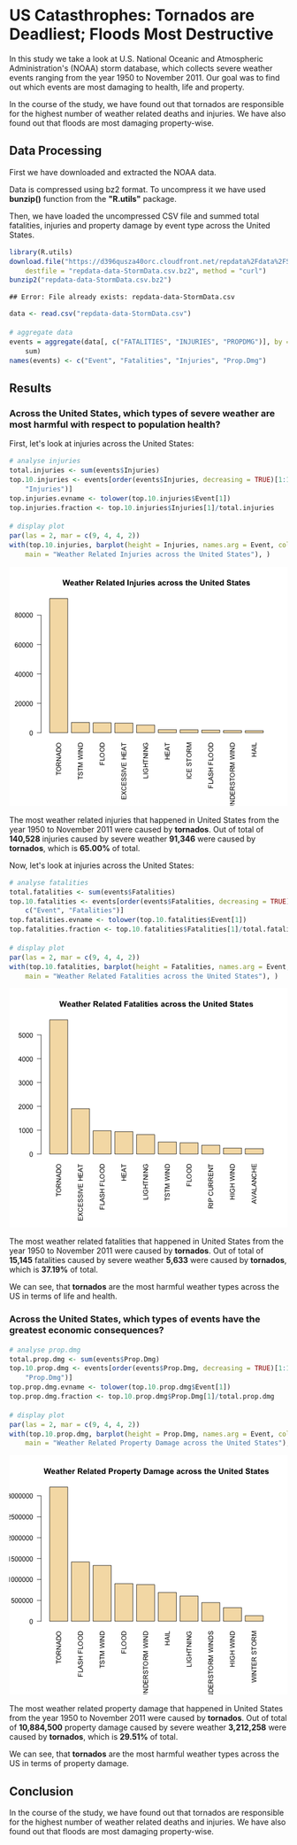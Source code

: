 US Catasthrophes: Tornados are Deadliest; Floods Most Destructive
=================================================================

In this study we take a look at U.S. National Oceanic and Atmospheric
Administration's (NOAA) storm database, which collects severe weather
events ranging from the year 1950 to November 2011.
Our goal was to find out which events are most damaging
to health, life and property.

In the course of the study, we have found out that tornados are responsible
for the highest number of weather related deaths and injuries.
We have also found out that floods are most damaging property-wise.

Data Processing
---------------

First we have downloaded and extracted the NOAA data.

Data is compressed using bz2 format. To uncompress it we have used **bunzip()**
function from the **"R.utils"** package.

Then, we have loaded the uncompressed CSV file and summed total fatalities,
injuries and property damage by event type across the United States.


```r
library(R.utils)
download.file("https://d396qusza40orc.cloudfront.net/repdata%2Fdata%2FStormData.csv.bz2", 
    destfile = "repdata-data-StormData.csv.bz2", method = "curl")
bunzip2("repdata-data-StormData.csv.bz2")
```

```
## Error: File already exists: repdata-data-StormData.csv
```

```r
data <- read.csv("repdata-data-StormData.csv")

# aggregate data
events = aggregate(data[, c("FATALITIES", "INJURIES", "PROPDMG")], by = list(data$EVTYPE), 
    sum)
names(events) <- c("Event", "Fatalities", "Injuries", "Prop.Dmg")
```


Results
-------

### Across the United States, which types of severe weather are most harmful with respect to population health?

First, let's look at injuries across the United States:


```r
# analyse injuries
total.injuries <- sum(events$Injuries)
top.10.injuries <- events[order(events$Injuries, decreasing = TRUE)[1:10], c("Event", 
    "Injuries")]
top.injuries.evname <- tolower(top.10.injuries$Event[1])
top.injuries.fraction <- top.10.injuries$Injuries[1]/total.injuries

# display plot
par(las = 2, mar = c(9, 4, 4, 2))
with(top.10.injuries, barplot(height = Injuries, names.arg = Event, col = "wheat", 
    main = "Weather Related Injuries across the United States"), )
```

![plot of chunk injuries](figure/injuries.png) 


The most weather related injuries that happened in United States
from the year 1950 to November 2011 were caused by **tornados**.
Out of total of **140,528**
injuries caused by severe weather
**91,346**
were caused by **tornados**, which is
**65.00%** of total.

Now, let's look at injuries across the United States:


```r
# analyse fatalities
total.fatalities <- sum(events$Fatalities)
top.10.fatalities <- events[order(events$Fatalities, decreasing = TRUE)[1:10], 
    c("Event", "Fatalities")]
top.fatalities.evname <- tolower(top.10.fatalities$Event[1])
top.fatalities.fraction <- top.10.fatalities$Fatalities[1]/total.fatalities

# display plot
par(las = 2, mar = c(9, 4, 4, 2))
with(top.10.fatalities, barplot(height = Fatalities, names.arg = Event, col = "wheat", 
    main = "Weather Related Fatalities across the United States"), )
```

![plot of chunk fatalities](figure/fatalities.png) 


The most weather related fatalities that happened in United States
from the year 1950 to November 2011 were caused by **tornados**.
Out of total of **15,145**
fatalities caused by severe weather
**5,633**
were caused by **tornados**, which is
**37.19%** of total.

We can see, that **tornados** are the most harmful weather
types across the US in terms of life and health.

### Across the United States, which types of events have the greatest economic consequences?


```r
# analyse prop.dmg
total.prop.dmg <- sum(events$Prop.Dmg)
top.10.prop.dmg <- events[order(events$Prop.Dmg, decreasing = TRUE)[1:10], c("Event", 
    "Prop.Dmg")]
top.prop.dmg.evname <- tolower(top.10.prop.dmg$Event[1])
top.prop.dmg.fraction <- top.10.prop.dmg$Prop.Dmg[1]/total.prop.dmg

# display plot
par(las = 2, mar = c(9, 4, 4, 2))
with(top.10.prop.dmg, barplot(height = Prop.Dmg, names.arg = Event, col = "wheat", 
    main = "Weather Related Property Damage across the United States"), )
```

![plot of chunk prop.dmg](figure/prop_dmg.png) 


The most weather related property damage that happened in United States
from the year 1950 to November 2011 were caused by **tornados**.
Out of total of **10,884,500**
property damage caused by severe weather
**3,212,258**
were caused by **tornados**, which is
**29.51%** of total.

We can see, that **tornados** are the most harmful weather
types across the US in terms of property damage.

Conclusion
----------

In the course of the study, we have found out that tornados are responsible
for the highest number of weather related deaths and injuries.
We have also found out that floods are most damaging property-wise.
